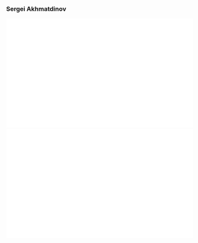 ### Sergei Akhmatdinov

<!--
**sakhmatd/sakhmatd** is a ✨ _special_ ✨ repository because its `README.md` (this file) appears on your GitHub profile.

Here are some ideas to get you started:

- 🔭 I’m currently working on ...
- 🌱 I’m currently learning ...
- 👯 I’m looking to collaborate on ...
- 🤔 I’m looking for help with ...
- 💬 Ask me about ...
- 📫 How to reach me: ...
- 😄 Pronouns: ...
- ⚡ Fun fact: ...
-->

![](https://github.com/sakhmatd/github-stats/blob/master/generated/overview.svg)
![](https://github.com/sakhmatd/github-stats/blob/master/generated/languages.svg)
